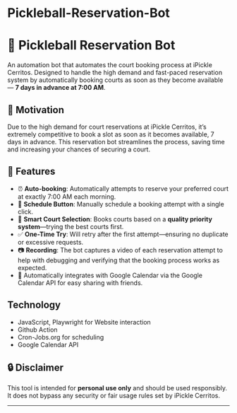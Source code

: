 # Pickleball-Reservation-Bot


# 🏓 Pickleball Reservation Bot

An automation bot that automates the court booking process at iPickle Cerritos. Designed to handle the high demand and fast-paced reservation system by automatically booking courts as soon as they become available — **7 days in advance at 7:00 AM**.


## 🚀 Motivation

Due to the high demand for court reservations at iPickle Cerritos, it’s extremely competitive to book a slot as soon as it becomes available, 7 days in advance. This reservation bot streamlines the process, saving time and increasing your chances of securing a court.
## 📌 Features

- ⏰ **Auto-booking**: Automatically attempts to reserve your preferred court at exactly 7:00 AM each morning.
- 📅 **Schedule Button**: Manually schedule a booking attempt with a single click.
- 🥇 **Smart Court Selection**: Books courts based on a **quality priority system**—trying the best courts first.
- ✅ **One-Time Try**: Will retry after the first attempt—ensuring no duplicate or excessive requests.
- 📷 **Recording**: The bot captures a video of each reservation attempt to help with debugging and verifying that the booking process works as expected.
- 📆 Automatically integrates with Google Calendar via the Google Calendar API for easy sharing with friends.

## Technology
- JavaScript, Playwright for Website interaction
- Github Action
- Cron-Jobs.org for scheduling
- Google Calendar API
## 🔒 Disclaimer

This tool is intended for **personal use only** and should be used responsibly. It does not bypass any security or fair usage rules set by iPickle Cerritos.

---
